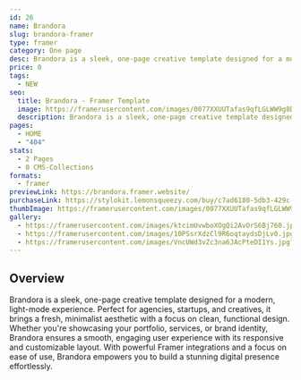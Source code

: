 ```yaml
---
id: 26
name: Brandora
slug: brandora-framer
type: framer
category: One page
desc: Brandora is a sleek, one-page creative template designed for a modern, light-mode experience.
price: 0
tags:
  - NEW
seo:
  title: Brandora - Framer Template
  image: https://framerusercontent.com/images/0077XXUUTafas9qfLGLWW9g8Dx0.jpg?scale-down-to=1024
  description: Brandora is a sleek, one-page creative template designed for a modern, light-mode experience.
pages:
  - HOME
  - "404"
stats:
  - 2 Pages
  - 0 CMS-Collections
formats:
  - framer
previewLink: https://brandora.framer.website/
purchaseLink: https://stylokit.lemonsqueezy.com/buy/c7ad6180-5db3-429c-ab97-f74d89f55101
thumbImage: https://framerusercontent.com/images/0077XXUUTafas9qfLGLWW9g8Dx0.jpg?scale-down-to=1024
gallery:
  - https://framerusercontent.com/images/ktcimUvwboXOgQi2AvOrS6Bj760.jpg?scale-down-to=1024
  - https://framerusercontent.com/images/10PSsrXdzCl9R6oqtaydsDjLv0.jpg?scale-down-to=1024
  - https://framerusercontent.com/images/VncUWd3vZc3na6JAcPteDI1Ys.jpg?scale-down-to=1024
---
```


## Overview

Brandora is a sleek, one-page creative template designed for a modern, light-mode experience. Perfect for agencies, startups, and creatives, it brings a fresh, minimalist aesthetic with a focus on clean, functional design. Whether you're showcasing your portfolio, services, or brand identity, Brandora ensures a smooth, engaging user experience with its responsive and customizable layout. With powerful Framer integrations and a focus on ease of use, Brandora empowers you to build a stunning digital presence effortlessly.

